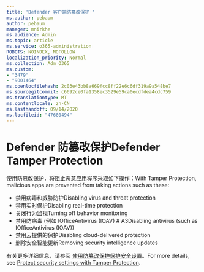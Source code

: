 ```yaml
---
title: 'Defender 客户端防篡改保护 '
ms.author: pebaum
author: pebaum
manager: mnirkhe
ms.audience: Admin
ms.topic: article
ms.service: o365-administration
ROBOTS: NOINDEX, NOFOLLOW
localization_priority: Normal
ms.collection: Adm_O365
ms.custom:
- "3479"
- "9001464"
ms.openlocfilehash: 2c03e43bb8a669fcc8ff22e6c6df319a9a548be7
ms.sourcegitcommit: c6692ce0fa1358ec3529e59ca0ecdfdea4cdc759
ms.translationtype: MT
ms.contentlocale: zh-CN
ms.lasthandoff: 09/14/2020
ms.locfileid: "47680494"
---
```

# <a name="defender-tamper-protection"></a><span data-ttu-id="69d80-102">Defender 防篡改保护</span><span class="sxs-lookup"><span data-stu-id="69d80-102">Defender Tamper Protection</span></span> 

<span data-ttu-id="69d80-103">使用防篡改保护，将阻止恶意应用程序采取如下操作：</span><span class="sxs-lookup"><span data-stu-id="69d80-103">With Tamper Protection, malicious apps are prevented from taking actions such as these:</span></span>

- <span data-ttu-id="69d80-104">禁用病毒和威胁防护</span><span class="sxs-lookup"><span data-stu-id="69d80-104">Disabling virus and threat protection</span></span>
- <span data-ttu-id="69d80-105">禁用实时保护</span><span class="sxs-lookup"><span data-stu-id="69d80-105">Disabling real-time protection</span></span>
- <span data-ttu-id="69d80-106">关闭行为监视</span><span class="sxs-lookup"><span data-stu-id="69d80-106">Turning off behavior monitoring</span></span>
- <span data-ttu-id="69d80-107">禁用防病毒 (例如 IOfficeAntivirus (IOAV) # A3</span><span class="sxs-lookup"><span data-stu-id="69d80-107">Disabling antivirus (such as IOfficeAntivirus (IOAV))</span></span>
- <span data-ttu-id="69d80-108">禁用云提供的保护</span><span class="sxs-lookup"><span data-stu-id="69d80-108">Disabling cloud-delivered protection</span></span>
- <span data-ttu-id="69d80-109">删除安全智能更新</span><span class="sxs-lookup"><span data-stu-id="69d80-109">Removing security intelligence updates</span></span>

<span data-ttu-id="69d80-110">有关更多详细信息，请参阅 [使用防篡改保护保护安全设置](https://docs.microsoft.com/windows/security/threat-protection/windows-defender-antivirus/prevent-changes-to-security-settings-with-tamper-protection)。</span><span class="sxs-lookup"><span data-stu-id="69d80-110">For more details, see [Protect security settings with Tamper Protection](https://docs.microsoft.com/windows/security/threat-protection/windows-defender-antivirus/prevent-changes-to-security-settings-with-tamper-protection).</span></span>